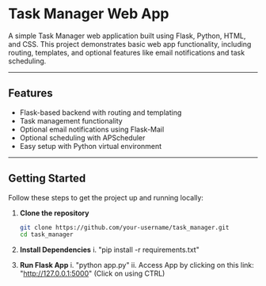 # Task Manager Web App

A simple Task Manager web application built using Flask, Python, HTML, and CSS. This project demonstrates basic web app functionality, including routing, templates, and optional features like email notifications and task scheduling.

---

## Features

- Flask-based backend with routing and templating
- Task management functionality
- Optional email notifications using Flask-Mail
- Optional scheduling with APScheduler
- Easy setup with Python virtual environment

---

## Getting Started

Follow these steps to get the project up and running locally:

1. **Clone the repository**

   ```bash
   git clone https://github.com/your-username/task_manager.git
   cd task_manager

2. **Install Dependencies**
    i. "pip install -r requirements.txt"

3. **Run Flask App**
    i. "python app.py"
    ii. Access App by clicking on this link: "http://127.0.0.1:5000" (Click on using CTRL)

